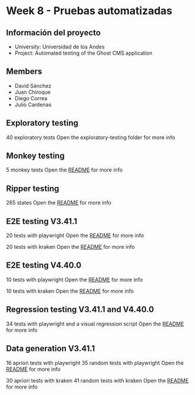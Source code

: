 # Week 8 - Pruebas automatizadas

## Información del proyecto

- University: Universidad de los Andes
- Project: Automated testing of the Ghost CMS application

## Members

- David Sánchez
- Juan Chiroque
- Diego Correa
- Julio Cardenas

## Exploratory testing

40 exploratory tests
Open the exploratory-testing folder for more info

## Monkey testing

5 monkey tests
Open the [README](./cypress-monkey-testing-v3.41.1/README.md) for more info

## Ripper testing

265 states
Open the [README](./ripuppet-ripper-testing-v3.41.1/README.md) for more info

## E2E testing V3.41.1

20 tests with playwright
Open the [README](./playwright-e2e-testing-v3.41.1/README.md) for more info

20 tests with kraken
Open the [README](./kraken-e2e-testing-v3.41.1/README.md) for more info


## E2E testing V4.40.0

10 tests with playwright
Open the [README](./playwright-regression-testing-v3.41.1-v.4.40.0/README.md) for more info

10 tests with kraken
Open the [README](./kraken-e2e-testing-v4.40.0/kraken_v3/README.md) for more info


## Regression testing V3.41.1 and V4.40.0

34 tests with playwright and a visual regression script
Open the [README](./playwright-regression-testing-v3.41.1-v.4.40.0/README.md) for more info


## Data generation V3.41.1

16 apriori tests with playwright
35 random tests with playwright
Open the [README](./playwright-data-generation-v3.41.1/README.md) for more info

30 apriori tests with kraken
41 random tests with kraken
Open the [README](./playwright-data-generation-v3.41.1/kraken_v3/README.md) for more info





